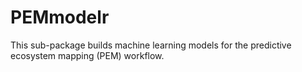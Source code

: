 # PEMmodelr
This sub-package builds machine learning models for the predictive ecosystem mapping (PEM) workflow.
